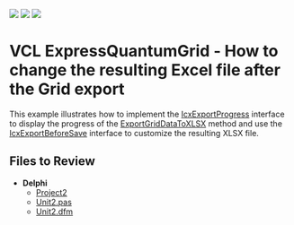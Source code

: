 <!-- default badges list -->
![](https://img.shields.io/endpoint?url=https://codecentral.devexpress.com/api/v1/VersionRange/707652676/22.2.2%2B)
[![](https://img.shields.io/badge/Open_in_DevExpress_Support_Center-FF7200?style=flat-square&logo=DevExpress&logoColor=white)](https://supportcenter.devexpress.com/ticket/details/T1196564)
[![](https://img.shields.io/badge/📖_How_to_use_DevExpress_Examples-e9f6fc?style=flat-square)](https://docs.devexpress.com/GeneralInformation/403183)
<!-- default badges end -->
# VCL ExpressQuantumGrid - How to change the resulting Excel file after the Grid export

This example illustrates how to implement the [IcxExportProgress](https://docs.devexpress.com/VCL/cxExport.IcxExportProgress) interface to display the progress of the [ExportGridDataToXLSX](https://docs.devexpress.com/VCL/cxGridExportLink.ExportGridDataToXLSX%289F6709F2%29) method and use the [IcxExportBeforeSave](https://docs.devexpress.com/VCL/cxExport.IcxExportBeforeSave) interface to customize the resulting XLSX file.

## Files to Review


- **Delphi**
    - [Project2](Delphi/src/Project2.dpr)
    - [Unit2.pas](Delphi/src/Unit2.pas)
    - [Unit2.dfm](Delphi/src/Unit2.dfm)


